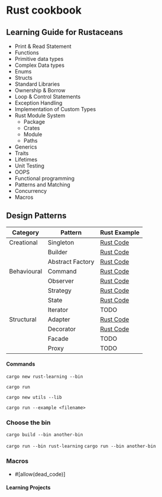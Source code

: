 # Rust cookbook

## Learning Guide for Rustaceans

- Print & Read Statement
- Functions
- Primitive data types
- Complex Data types
- Enums
- Structs
- Standard Libraries
- Ownership & Borrow
- Loop & Control Statements
- Exception Handling
- Implementation of Custom Types
- Rust Module System
  - Package
  - Crates
  - Module
  - Paths
- Generics
- Traits
- Lifetimes
- Unit Testing
- OOPS
- Functional programming
- Patterns and Matching
- Concurrency
- Macros


## Design Patterns

| Category       | Pattern           | Rust Example                                         |
|----------------|------------------|-------------------------------------------------------|
| Creational     | Singleton        | [Rust Code](design-patterns/singleton_pattern.rs)     |
|                | Builder          | [Rust Code](design-patterns/builder_pattern.rs)       |
|                | Abstract Factory | [Rust Code](design-patterns/factory_pattern.rs)       |
| Behavioural    | Command          | [Rust Code](design-patterns/command_pattern.rs)       |
|                | Observer         | [Rust Code](design-patterns/observer_pattern.rs)      |
|                | Strategy         | [Rust Code](design-patterns/strategy_pattern.rs)      |
|                | State            | [Rust Code](design-patterns/state_pattern.rs)         |
|                | Iterator         | TODO                                                  |
| Structural     | Adapter          | [Rust Code](design-patterns/adaptor_pattern.rs)       |
|                | Decorator        | [Rust Code](design-patterns/decorator_pattern.rs)     |
|                | Facade           | TODO                                                  |
|                | Proxy            | TODO                                                  |


#### Commands

`cargo new rust-learning --bin`

`cargo run`

`cargo new utils --lib`

`cargo run --example <filename>`

### Choose the bin

`cargo build --bin another-bin`

`cargo run --bin rust-learning`
`cargo run --bin another-bin`

### Macros

- #[allow(dead_code)]

#### Learning Projects
